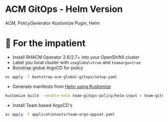 # ACM GitOps - Helm Version

ACM, PolicyGenerator Kustomize Pugin, Helm

# 🤠 For the impatient

- Install RHACM Operator 2.6/2.7+ into your OpenShift4 cluster
- Label you local cluster with `useglobal=true` and `teamargo=true`
- Boostrap global ArgoCD for policy

```bash
oc apply -f bootstrap-acm-global-gitops/setup.yaml
```

- Generate manifests from [Helm using Kustomize](https://github.com/kubernetes-sigs/kustomize/blob/master/examples/chart.md)

```bash
kustomize build --enable-helm team-gitops-policy/helm-input > team-gitops-policy/generator-input/helm-generated.yaml
```

- Install Team based ArgoCD's

```bash
oc apply -f applicationsets/team-argo-appset.yaml
```
